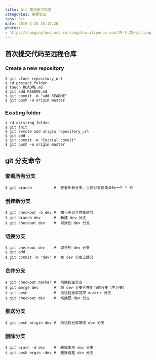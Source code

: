 ```yaml
---
title: Git 常用命令指南
categories: 编程笔记
tags: Git
date: 2019-3-25 18:12:20
photos:
- http://changingfond.oss-cn-hangzhou.aliyuncs.com/19-3-25/git.png
---
```



<!--more-->

## 首次提交代码至远程仓库

### Create a new repository
```
$ git clone repository_url
$ cd project_folder
$ touch README.md
$ git add README.md
$ git commit -m "add README"
$ git push -u origin master
```
### Existing folder
```
$ cd existing_folder
$ git init
$ git remote add origin repository_url
$ git add .
$ git commit -m "Initial commit"
$ git push -u origin master
```

## git 分支命令

### 查看所有分支
```
$ git branch          #  查看所有分支，当前分支前面会标一个 * 号
```

### 创建新分支
```
$ git checkout -b dev #  相当于以下两条命令
$ git branch dev      #  新建 dev 分支
$ git checkout dev    #  切换到 dev 分支
```

### 切换分支
```
$ git checkout dev    #  切换到 dev 分支
$ git add .
$ git commit -m "dev" #  在 dev 分支上提交
```

### 合并分支
```
$ git checkout master #  切换到主分支
$ git merge dev       #  将 dev 分支合并到当前分支（主分支）
$ git push            #  向远程仓库提交 master 分支
$ git checkout dev    #  切换回 dev 分支
```

### 推送分支
```
$ git push origin dev #  向远程仓库推送 dev 分支
```

### 删除分支
```
$ git brach -d dev    #  删除本地 dev 分支
$ git push orgin :dev #  删除远程 dev 分支
```
